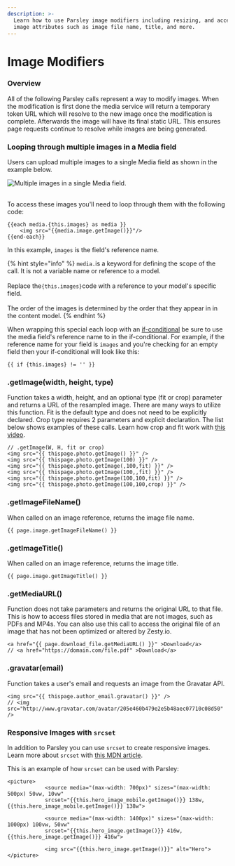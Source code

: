 ```yaml
---
description: >-
  Learn how to use Parsley image modifiers including resizing, and accessing
  image attributes such as image file name, title, and more.
---
```


# Image Modifiers

### Overview

All of the following Parsley calls represent a way to modify images. When the modification is first done the media service will return a temporary token URL which will resolve to the new image once the modification is complete. Afterwards the image will have its final static URL. This ensures page requests continue to resolve while images are being generated.

### Looping through multiple images in a Media field

Users can upload multiple images to a single Media field as shown in the example below.

![Multiple images in a single Media field.](../../../.gitbook/assets/multiple-images-in-field-example.png)

\
To access these images you'll need to loop through them with the following code:&#x20;

```
{{each media.{this.images} as media }}
	<img src="{{media.image.getImage()}}"/>
{{end-each}}
```

In this example, `images` is the field's reference name.

{% hint style="info" %}
&#x20;`media.`is a keyword for defining the scope of the call. It is not a variable name or reference to a model. \
\
Replace the`{this.images}`code with a reference to your model's specific field.   \
&#x20;\
The order of the images is determined by the order that they appear in in the content model.&#x20;
{% endhint %}

When wrapping this special each loop with an [if-conditional](https://zesty.org/services/web-engine/introduction-to-parsley/if-conditionals) be sure to use the media field's reference name to in the if-conditional. For example, if the reference name for your field is `images`  and you're checking for an empty field then your if-conditional will look like this:&#x20;

`{{ if {this.images} != '' }}`

### .getImage(width, height, type)

Function takes a width, height, and an optional type (fit or crop) parameter and returns a URL of the resampled image. There are many ways to utilize this function. Fit is the default type and does not need to be explicitly declared. Crop type requires 2 parameters and explicit declaration. The list below shows examples of these calls. Learn how crop and fit work with [this video](https://www.youtube.com/watch?v=gin0sTwN6U4\&t=).

```
// .getImage(W, H, fit or crop)
<img src="{{ thispage.photo.getImage() }}" />
<img src="{{ thispage.photo.getImage(100) }}" />
<img src="{{ thispage.photo.getImage(,100,fit) }}" /> 
<img src="{{ thispage.photo.getImage(100,,fit) }}" />
<img src="{{ thispage.photo.getImage(100,100,fit) }}" />
<img src="{{ thispage.photo.getImage(100,100,crop) }}" />
```

### .getImageFileName()

When called on an image reference, returns the image file name.

```
{{ page.image.getImageFileName() }}
```

### .getImageTitle()

When called on an image reference, returns the image title.

```
{{ page.image.getImageTitle() }}
```

### .getMediaURL()

Function does not take parameters and returns the original URL to that file. This is how to access files stored in media that are not images, such as PDFs and MP4s. You can also use this call to access the original file of an image that has not been optimized or altered by Zesty.io.

```
<a href="{{ page.download_file.getMediaURL() }}" >Download</a>
// <a href="https://domain.com/file.pdf" >Download</a>
```

### .gravatar(email)

Function takes a user's email and requests an image from the Gravatar API.

```
<img src="{{ thispage.author_email.gravatar() }}" />
// <img src="http://www.gravatar.com/avatar/205e460b479e2e5b48aec07710c08d50" />
```

### Responsive Images with `srcset`

In addition to Parsley you can use `srcset` to create responsive images. Learn more about `srcset` with [this MDN article](https://developer.mozilla.org/en-US/docs/Learn/HTML/Multimedia\_and\_embedding/Responsive\_images).&#x20;

This is an example of how `srcset` can be used with Parsley:

```
<picture>
			<source media="(max-width: 700px)" sizes="(max-width: 500px) 50vw, 10vw"
			srcset="{{this.hero_image_mobile.getImage()}} 138w, {{this.hero_image_mobile.getImage()}} 138w">
			
			<source media="(max-width: 1400px)" sizes="(max-width: 1000px) 100vw, 50vw"
			srcset="{{this.hero_image.getImage()}} 416w, {{this.hero_image.getImage()}} 416w">
			
			<img src="{{this.hero_image.getImage()}}" alt="Hero">
</picture>
```
